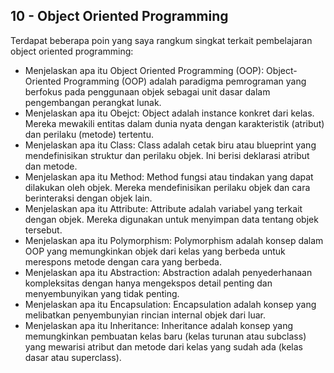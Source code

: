 ## 10 - Object Oriented Programming

Terdapat beberapa poin yang saya rangkum singkat terkait pembelajaran object oriented programming:
- Menjelaskan apa itu Object Oriented Programming (OOP): 
    Object-Oriented Programming (OOP) adalah paradigma pemrograman yang berfokus pada penggunaan objek sebagai unit dasar dalam pengembangan perangkat lunak.
- Menjelaskan apa itu Obejct: 
    Object adalah instance konkret dari kelas. Mereka mewakili entitas dalam dunia nyata dengan karakteristik (atribut) dan perilaku (metode) tertentu.
- Menjelaskan apa itu Class:
    Class adalah cetak biru atau blueprint yang mendefinisikan struktur dan perilaku objek. Ini berisi deklarasi atribut dan metode.
- Menjelaskan apa itu Method:
    Method fungsi atau tindakan yang dapat dilakukan oleh objek. Mereka mendefinisikan perilaku objek dan cara berinteraksi dengan objek lain.
- Menjelaskan apa itu Attribute:
    Attribute adalah variabel yang terkait dengan objek. Mereka digunakan untuk menyimpan data tentang objek tersebut.
- Menjelaskan apa itu Polymorphism:
    Polymorphism adalah konsep dalam OOP yang memungkinkan objek dari kelas yang berbeda untuk merespons metode dengan cara yang berbeda.
- Menjelaskan apa itu Abstraction:
    Abstraction adalah penyederhanaan kompleksitas dengan hanya mengekspos detail penting dan menyembunyikan yang tidak penting.
- Menjelaskan apa itu Encapsulation:
    Encapsulation adalah konsep yang melibatkan penyembunyian rincian internal objek dari luar.
- Menjelaskan apa itu Inheritance:
    Inheritance adalah konsep yang memungkinkan pembuatan kelas baru (kelas turunan atau subclass) yang mewarisi atribut dan metode dari kelas yang sudah ada (kelas dasar atau superclass).
